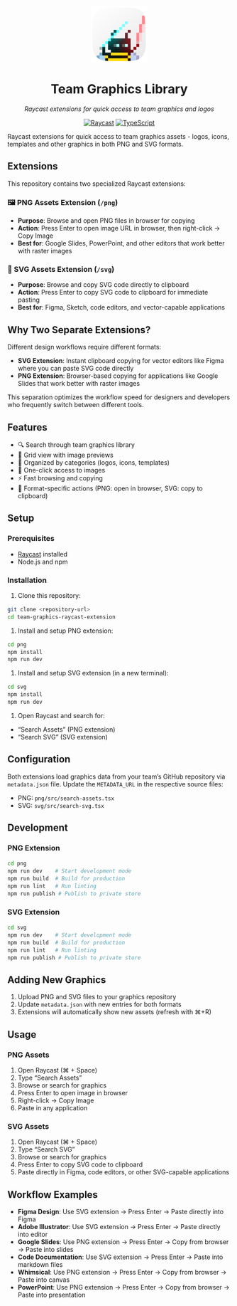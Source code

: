 <div align="center">
  <img src="assets/extension-icon.png" alt="Team Graphics Library" width="128" height="128">

# Team Graphics Library

*Raycast extensions for quick access to team graphics and logos*

[![Raycast](https://img.shields.io/badge/Raycast-Extension-red)](https://raycast.com/)
[![TypeScript](https://img.shields.io/badge/TypeScript-blue)](https://www.typescriptlang.org/)

</div>

Raycast extensions for quick access to team graphics assets - logos, icons, templates and other graphics in both PNG and SVG formats.

## Extensions

This repository contains two specialized Raycast extensions:

### 🖼️ PNG Assets Extension (`/png`)

- **Purpose**: Browse and open PNG files in browser for copying
- **Action**: Press Enter to open image URL in browser, then right-click → Copy Image
- **Best for**: Google Slides, PowerPoint, and other editors that work better with raster images

### 🎨 SVG Assets Extension (`/svg`)

- **Purpose**: Browse and copy SVG code directly to clipboard
- **Action**: Press Enter to copy SVG code to clipboard for immediate pasting
- **Best for**: Figma, Sketch, code editors, and vector-capable applications

## Why Two Separate Extensions?

Different design workflows require different formats:

- **SVG Extension**: Instant clipboard copying for vector editors like Figma where you can paste SVG code directly
- **PNG Extension**: Browser-based copying for applications like Google Slides that work better with raster images

This separation optimizes the workflow speed for designers and developers who frequently switch between different tools.

## Features

- 🔍 Search through team graphics library
- 🎨 Grid view with image previews
- 📂 Organized by categories (logos, icons, templates)
- 🔗 One-click access to images
- ⚡ Fast browsing and copying
- 🎯 Format-specific actions (PNG: open in browser, SVG: copy to clipboard)

## Setup

### Prerequisites

- [Raycast](https://raycast.com/) installed
- Node.js and npm

### Installation

1. Clone this repository:

```bash
git clone <repository-url>
cd team-graphics-raycast-extension
```

1. Install and setup PNG extension:

```bash
cd png
npm install
npm run dev
```

1. Install and setup SVG extension (in a new terminal):

```bash
cd svg
npm install
npm run dev
```

1. Open Raycast and search for:
- “Search Assets” (PNG extension)
- “Search SVG” (SVG extension)

## Configuration

Both extensions load graphics data from your team’s GitHub repository via `metadata.json` file. Update the `METADATA_URL` in the respective source files:

- PNG: `png/src/search-assets.tsx`
- SVG: `svg/src/search-svg.tsx`

## Development

### PNG Extension

```bash
cd png
npm run dev    # Start development mode
npm run build  # Build for production
npm run lint   # Run linting
npm run publish # Publish to private store
```

### SVG Extension

```bash
cd svg
npm run dev    # Start development mode
npm run build  # Build for production
npm run lint   # Run linting
npm run publish # Publish to private store
```

## Adding New Graphics

1. Upload PNG and SVG files to your graphics repository
1. Update `metadata.json` with new entries for both formats
1. Extensions will automatically show new assets (refresh with ⌘+R)

## Usage

### PNG Assets

1. Open Raycast (⌘ + Space)
1. Type “Search Assets”
1. Browse or search for graphics
1. Press Enter to open image in browser
1. Right-click → Copy Image
1. Paste in any application

### SVG Assets

1. Open Raycast (⌘ + Space)
1. Type “Search SVG”
1. Browse or search for graphics
1. Press Enter to copy SVG code to clipboard
1. Paste directly in Figma, code editors, or other SVG-capable applications

## Workflow Examples

- **Figma Design**: Use SVG extension → Press Enter → Paste directly into Figma
- **Adobe Illustrator**: Use SVG extension → Press Enter → Paste directly into editor
- **Google Slides**: Use PNG extension → Press Enter → Copy from browser → Paste into slides
- **Code Documentation**: Use SVG extension → Press Enter → Paste into markdown files
- **Whimsical**: Use PNG extension → Press Enter → Copy from browser → Paste into canvas
- **PowerPoint**: Use PNG extension → Press Enter → Copy from browser → Paste into presentation
